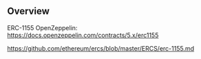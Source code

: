 ## Overview

ERC-1155 OpenZeppelin: https://docs.openzeppelin.com/contracts/5.x/erc1155

https://github.com/ethereum/ercs/blob/master/ERCS/erc-1155.md